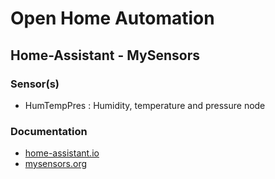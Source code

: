 # Open Home Automation
## Home-Assistant - MySensors


### Sensor(s)
- HumTempPres : Humidity, temperature and pressure node


### Documentation
- [home-assistant.io](https://home-assistant.io)
- [mysensors.org](https://www.mysensors.org)
